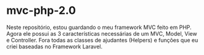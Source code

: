 # mvc-php-2.0
Neste repositório, estou guardando o meu framework MVC feito em PHP. Agora ele possui as 3 características necessárias de um MVC, Model, View e Controller. Fora todas as classes de ajudantes (Helpers) e funções que eu criei baseadas no Framework Laravel.
